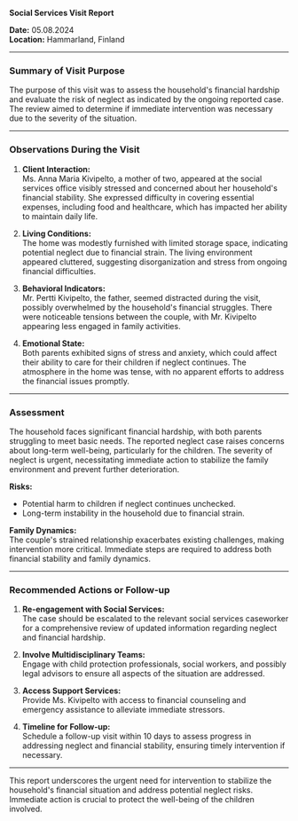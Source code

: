 

**Social Services Visit Report**

**Date:** 05.08.2024  
**Location:** Hammarland, Finland  

---

### **Summary of Visit Purpose**

The purpose of this visit was to assess the household's financial hardship and evaluate the risk of neglect as indicated by the ongoing reported case. The review aimed to determine if immediate intervention was necessary due to the severity of the situation.

---

### **Observations During the Visit**

1. **Client Interaction:**  
   Ms. Anna Maria Kivipelto, a mother of two, appeared at the social services office visibly stressed and concerned about her household's financial stability. She expressed difficulty in covering essential expenses, including food and healthcare, which has impacted her ability to maintain daily life.

2. **Living Conditions:**  
   The home was modestly furnished with limited storage space, indicating potential neglect due to financial strain. The living environment appeared cluttered, suggesting disorganization and stress from ongoing financial difficulties.

3. **Behavioral Indicators:**  
   Mr. Pertti Kivipelto, the father, seemed distracted during the visit, possibly overwhelmed by the household's financial struggles. There were noticeable tensions between the couple, with Mr. Kivipelto appearing less engaged in family activities.

4. **Emotional State:**  
   Both parents exhibited signs of stress and anxiety, which could affect their ability to care for their children if neglect continues. The atmosphere in the home was tense, with no apparent efforts to address the financial issues promptly.

---

### **Assessment**

The household faces significant financial hardship, with both parents struggling to meet basic needs. The reported neglect case raises concerns about long-term well-being, particularly for the children. The severity of neglect is urgent, necessitating immediate action to stabilize the family environment and prevent further deterioration.

**Risks:**  
- Potential harm to children if neglect continues unchecked.
- Long-term instability in the household due to financial strain.

**Family Dynamics:**  
The couple's strained relationship exacerbates existing challenges, making intervention more critical. Immediate steps are required to address both financial stability and family dynamics.

---

### **Recommended Actions or Follow-up**

1. **Re-engagement with Social Services:**  
   The case should be escalated to the relevant social services caseworker for a comprehensive review of updated information regarding neglect and financial hardship.

2. **Involve Multidisciplinary Teams:**  
   Engage with child protection professionals, social workers, and possibly legal advisors to ensure all aspects of the situation are addressed.

3. **Access Support Services:**  
   Provide Ms. Kivipelto with access to financial counseling and emergency assistance to alleviate immediate stressors.

4. **Timeline for Follow-up:**  
   Schedule a follow-up visit within 10 days to assess progress in addressing neglect and financial stability, ensuring timely intervention if necessary.

---

This report underscores the urgent need for intervention to stabilize the household's financial situation and address potential neglect risks. Immediate action is crucial to protect the well-being of the children involved.